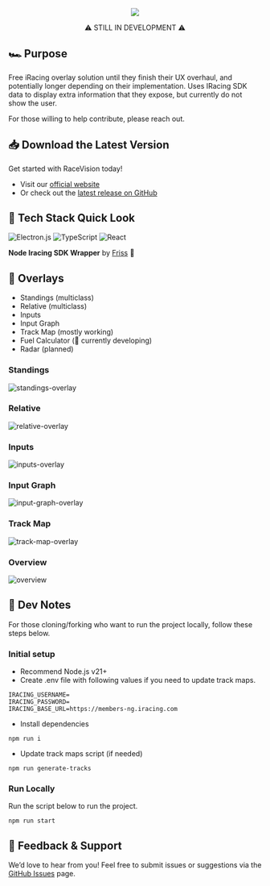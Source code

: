 <p align="center">
  <img src="https://github.com/user-attachments/assets/b766bcee-2d62-424d-8a06-f974400d6d30" alt"Race Vision Logo" />
</p>
<p align="center">
⚠️ STILL IN DEVELOPMENT ⚠️
</p>

## 🏎️ Purpose
Free iRacing overlay solution until they finish their UX overhaul, and potentially longer depending on their implementation. Uses IRacing SDK data to display extra information that they expose, but currently do not show the user.

For those willing to help contribute, please reach out.

## 📥 Download the Latest Version
Get started with RaceVision today!
- Visit our [official website](https://www.racevision.app/)
- Or check out the [latest release on GitHub](https://github.com/mpavich2/RaceVision/releases)

## 🚀 Tech Stack Quick Look
![Electron.js](https://img.shields.io/badge/Electron-191970?style=for-the-badge&logo=Electron&logoColor=white)
![TypeScript](https://img.shields.io/badge/typescript-%23007ACC.svg?style=for-the-badge&logo=typescript&logoColor=white)
![React](https://img.shields.io/badge/react-%2320232a.svg?style=for-the-badge&logo=react&logoColor=%2361DAFB)

**Node Iracing SDK Wrapper** by [Friss](https://github.com/Friss/iracing-sdk-js) 🙏

## 🏁 Overlays
  - Standings (multiclass)
  - Relative (multiclass)
  - Inputs
  - Input Graph
  - Track Map (mostly working)
  - Fuel Calculator (🚧 currently developing)
  - Radar (planned)

  ### Standings
  ![standings-overlay](https://github.com/user-attachments/assets/1fac1bbd-38ef-46d1-ae46-2edfbd5df2a8)

  ### Relative
  ![relative-overlay](https://github.com/user-attachments/assets/e250942e-61cd-4a6f-ab6a-f09ab1e64f78)

  ### Inputs
  ![inputs-overlay](https://github.com/user-attachments/assets/e12d719d-fbbf-47de-be1c-97c8beafa7d1)

  ### Input Graph
  ![input-graph-overlay](https://github.com/user-attachments/assets/4e8cf40a-6939-4363-986e-1b13d1dae152)

  ### Track Map
  ![track-map-overlay](https://github.com/user-attachments/assets/79ccc7ab-8a7b-4fd8-8ace-b28081b0d34e)

  ### Overview
  ![overview](https://github.com/user-attachments/assets/549322b7-06cf-4a38-aca2-688540ba08a5)

  ## 📝 Dev Notes
  For those cloning/forking who want to run the project locally, follow these steps below.

  ### Initial setup
  - Recommend Node.js v21+
  - Create .env file with following values if you need to update track maps.
  ```
  IRACING_USERNAME=
  IRACING_PASSWORD=
  IRACING_BASE_URL=https://members-ng.iracing.com
  ```

  - Install dependencies
  ```
  npm run i
  ```

  - Update track maps script (if needed)
  ```
  npm run generate-tracks
  ```

  ### Run Locally
  Run the script below to run the project.
  ```
  npm run start
  ```


## 💬 Feedback & Support
We’d love to hear from you! Feel free to submit issues or suggestions via the [GitHub Issues](https://github.com/mpavich2/RaceVision/issues) page.
